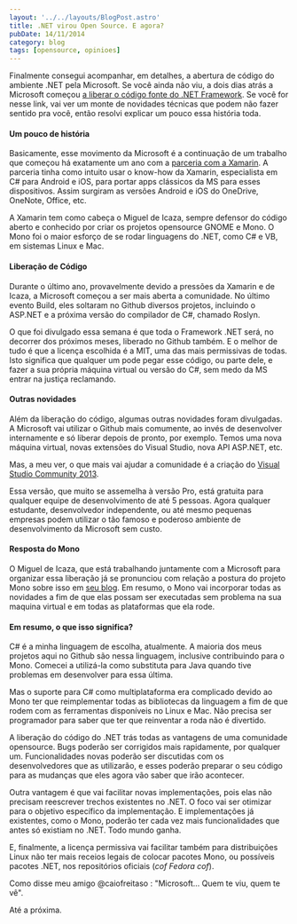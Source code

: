 ```yaml
---
layout: '../../layouts/BlogPost.astro'
title: .NET virou Open Source. E agora?
pubDate: 14/11/2014
category: blog
tags: [opensource, opinioes]
---
```


Finalmente consegui acompanhar, em detalhes, a abertura de código do ambiente .NET pela Microsoft.
Se você ainda não viu, a dois dias atrás a Microsoft começou
[a liberar o código fonte do .NET Framework](http://blogs.msdn.com/b/dotnet/archive/2014/11/12/announcing-net-2015-preview-a-new-era-for-net.aspx).
Se você for nesse link, vai ver um monte de novidades técnicas que podem não fazer sentido pra você,
então resolvi explicar um pouco essa história toda.

#### Um pouco de história

Basicamente, esse movimento da Microsoft é a continuação de um trabalho que começou há exatamente um
ano com a [parceria com a Xamarin](http://blog.xamarin.com/microsoft-and-xamarin-partner-globally/).
A parceria tinha como intuito usar o know-how da Xamarin, especialista em C# para Android e iOS,
para portar apps clássicos da MS para esses dispositivos. Assim surgiram as versões Android e iOS do
OneDrive, OneNote, Office, etc.

A Xamarin tem como cabeça o Miguel de Icaza, sempre defensor do código aberto e conhecido por criar
os projetos opensource GNOME e Mono. O Mono foi o maior esforço de se rodar linguagens do .NET, como
C# e VB, em sistemas Linux e Mac.

#### Liberação de Código

Durante o último ano, provavelmente devido a pressões da Xamarin e de Icaza, a Microsoft começou a
ser mais aberta a comunidade. No último evento Build, eles soltaram no Github diversos projetos,
incluindo o ASP.NET e a próxima versão do compilador de C#, chamado Roslyn.

O que foi divulgado essa semana é que toda o Framework .NET será, no decorrer dos próximos meses,
liberado no Github também. E o melhor de tudo é que a licença escolhida é a MIT, uma das mais
permissivas de todas. Isto significa que qualquer um pode pegar esse código, ou parte dele, e fazer
a sua própria máquina virtual ou versão do C#, sem medo da MS entrar na justiça reclamando.

#### Outras novidades

Além da liberação do código, algumas outras novidades foram divulgadas. A Microsoft vai utilizar o
Github mais comumente, ao invés de desenvolver internamente e só liberar depois de pronto, por
exemplo. Temos uma nova máquina virtual, novas extensões do Visual Studio, nova API ASP.NET, etc.

Mas, a meu ver, o que mais vai ajudar a comunidade é a criação do
[Visual Studio Community 2013](http://www.visualstudio.com/products/visual-studio-community-vs).

Essa versão, que muito se assemelha à versão Pro, está gratuita para qualquer equipe de
desenvolvimento de até 5 pessoas. Agora qualquer estudante, desenvolvedor independente, ou até mesmo
pequenas empresas podem utilizar o tão famoso e poderoso ambiente de desenvolvimento da Microsoft
sem custo.

#### Resposta do Mono

O Miguel de Icaza, que está trabalhando juntamente com a Microsoft para organizar essa liberação já
se pronunciou com relação a postura do projeto Mono sobre isso em
[seu blog](http://tirania.org/blog/archive/2014/Nov-12.html). Em resumo, o Mono vai incorporar todas
as novidades a fim de que elas possam ser executadas sem problema na sua maquina virtual e em todas
as plataformas que ela rode.

#### Em resumo, o que isso significa?

C# é a minha linguagem de escolha, atualmente. A maioria dos meus projetos aqui no Github são nessa
linguagem, inclusive contribuindo para o Mono. Comecei a utilizá-la como substituta para Java quando
tive problemas em desenvolver para essa última.

Mas o suporte para C# como multiplataforma era complicado devido ao Mono ter que reimplementar todas
as bibliotecas da linguagem a fim de que rodem com as ferramentas disponíveis no Linux e Mac. Não
precisa ser programador para saber que ter que reinventar a roda não é divertido.

A liberação do código do .NET trás todas as vantagens de uma comunidade opensource. Bugs poderão ser
corrigidos mais rapidamente, por qualquer um. Funcionalidades novas poderão ser discutidas com os
desenvolvedores que as utilizarão, e esses poderão preparar o seu código para as mudanças que eles
agora vão saber que irão acontecer.

Outra vantagem é que vai facilitar novas implementações, pois elas não precisam reescrever trechos
existentes no .NET. O foco vai ser otimizar para o objetivo específico da implementação. E
implementações já existentes, como o Mono, poderão ter cada vez mais funcionalidades que antes só
existiam no .NET. Todo mundo ganha.

E, finalmente, a licença permissiva vai facilitar também para distribuições Linux não ter mais
receios legais de colocar pacotes Mono, ou possíveis pacotes .NET, nos repositórios oficiais (_cof_
_Fedora_ _cof_).

Como disse meu amigo @caiofreitaso : "Microsoft... Quem te viu, quem te vê".

Até a próxima.
